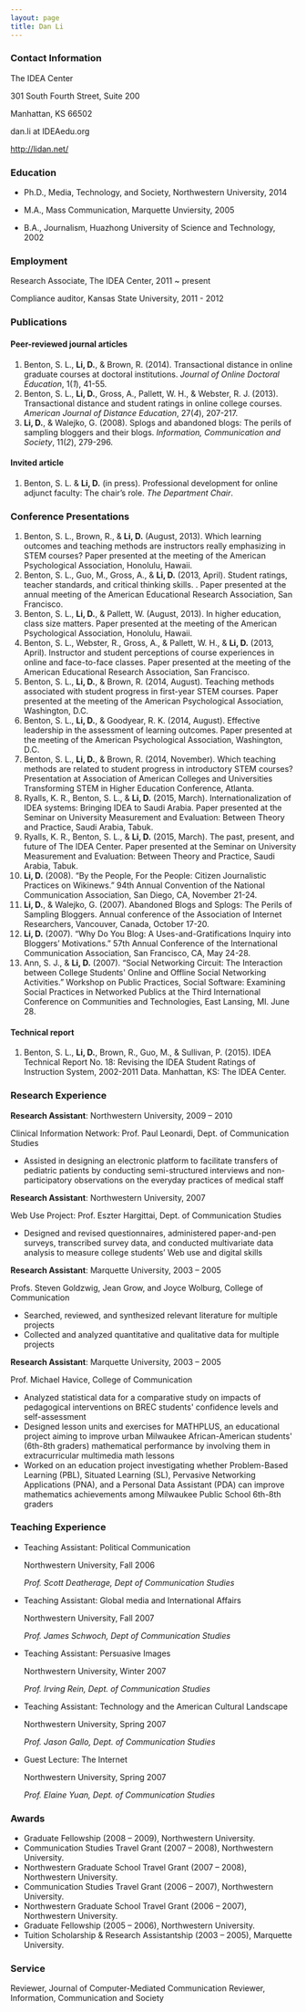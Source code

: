 ```yaml
---
layout: page
title: Dan Li
---
```

### Contact Information
The IDEA Center

301 South Fourth Street, Suite 200

Manhattan, KS 66502

<i class="fa fa-envelope-o"></i> dan.li at IDEAedu.org

<i class="fa fa-home"></i> <http://lidan.net/>

### Education

- Ph.D., Media, Technology, and Society, Northwestern University, 2014

- M.A., Mass Communication, Marquette Unviersity, 2005

- B.A., Journalism, Huazhong University of Science and Technology, 2002

### Employment

Research Associate, The IDEA Center, 2011 ~ present

Compliance auditor, Kansas State University, 2011 - 2012

### Publications

#### Peer-reviewed journal articles

1. Benton, S. L., **Li, D.**, & Brown, R. (2014). Transactional distance in online graduate courses at doctoral institutions. *Journal of Online Doctoral Education*, 1(*1*), 41-55.
1. Benton, S. L., **Li, D.**, Gross, A., Pallett, W. H., & Webster, R. J. (2013). Transactional distance and student ratings in online college courses. *American Journal of Distance Education*, 27(*4*), 207-217.
1. **Li, D.**, & Walejko, G. (2008). Splogs and abandoned blogs: The perils of sampling bloggers and their blogs. *Information, Communication and Society*, 11(*2*), 279-296.

#### Invited article

1. Benton, S. L. & **Li, D.** (in press). Professional development for online adjunct faculty: The chair’s role. *The Department Chair*.

### Conference Presentations

1. Benton, S. L., Brown, R., & **Li, D.** (August, 2013). Which learning outcomes and teaching methods are instructors really emphasizing in STEM courses? Paper presented at the meeting of the American Psychological Association, Honolulu, Hawaii.
1. Benton, S. L., Guo, M., Gross, A., & **Li, D.** (2013, April). Student ratings, teacher standards, and critical thinking skills. . Paper presented at the annual meeting of the American Educational Research Association, San Francisco.
1. Benton, S. L., **Li, D.**, & Pallett, W. (August, 2013). In higher education, class size matters. Paper presented at the meeting of the American Psychological Association, Honolulu, Hawaii.
1. Benton, S. L., Webster, R., Gross, A., & Pallett, W. H., & **Li, D.** (2013, April). Instructor and student perceptions of course experiences in online and face-to-face classes. Paper presented at the meeting of the American Educational Research Association, San Francisco.
1. Benton, S. L., **Li, D.**, & Brown, R. (2014, August). Teaching methods associated with student progress in first-year STEM courses. Paper presented at the meeting of the American Psychological Association, Washington, D.C.
1. Benton, S. L., **Li, D.**, & Goodyear, R. K. (2014, August). Effective leadership in the assessment of learning outcomes. Paper presented at the meeting of the American Psychological Association, Washington, D.C.
1. Benton, S. L., **Li, D.**, & Brown, R. (2014, November). Which teaching methods are related to student progress in introductory STEM courses? Presentation at Association of American Colleges and Universities Transforming STEM in Higher Education Conference, Atlanta.
1. Ryalls, K. R., Benton, S. L., & **Li, D.** (2015, March). Internationalization of IDEA systems: Bringing IDEA to Saudi Arabia. Paper presented at the Seminar on University Measurement and Evaluation: Between Theory and Practice, Saudi Arabia, Tabuk.
1. Ryalls, K. R., Benton, S. L., & **Li, D.** (2015, March). The past, present, and future of The IDEA Center. Paper presented at the Seminar on University Measurement and Evaluation: Between Theory and Practice, Saudi Arabia, Tabuk.
1. **Li, D.** (2008). “By the People, For the People: Citizen Journalistic Practices on Wikinews.” 94th Annual Convention of the National Communication Association, San Diego, CA, November 21-24.
1. **Li, D.**, & Walejko, G. (2007). Abandoned Blogs and Splogs: The Perils of Sampling Bloggers. Annual conference of the Association of Internet Researchers, Vancouver, Canada, October 17-20.
1. **Li, D.** (2007). “Why Do You Blog: A Uses-and-Gratifications Inquiry into Bloggers’ Motivations.” 57th Annual Conference of the International Communication Association, San Francisco, CA, May 24-28.
1. Ann, S. J., & **Li, D.** (2007). “Social Networking Circuit: The Interaction between College Students' Online and Offline Social Networking Activities.” Workshop on Public Practices, Social Software: Examining Social Practices in Networked Publics at the Third International Conference on
Communities and Technologies, East Lansing, MI. June 28.

#### Technical report

1. Benton, S. L., **Li, D.**, Brown, R., Guo, M., & Sullivan, P. (2015). IDEA Technical Report No. 18: Revising the IDEA Student Ratings of Instruction System, 2002-2011 Data. Manhattan, KS: The IDEA Center.

### Research Experience

**Research Assistant**: Northwestern University, 2009 – 2010

Clinical Information Network: Prof. Paul Leonardi, Dept. of Communication Studies

- Assisted in designing an electronic platform to facilitate transfers of pediatric patients by conducting semi-structured interviews and non-participatory observations on the everyday practices of medical
staff

**Research Assistant**: Northwestern University, 2007

Web Use Project: Prof. Eszter Hargittai, Dept. of Communication Studies

- Designed and revised questionnaires, administered paper-and-pen surveys, transcribed survey data, and conducted multivariate data analysis to measure college students’ Web use and digital skills

**Research Assistant**: Marquette University, 2003 – 2005

Profs. Steven Goldzwig, Jean Grow, and Joyce Wolburg, College of Communication

- Searched, reviewed, and synthesized relevant literature for multiple projects
- Collected and analyzed quantitative and qualitative data for multiple projects

**Research Assistant**: Marquette University, 2003 – 2005

Prof. Michael Havice, College of Communication

- Analyzed statistical data for a comparative study on impacts of pedagogical interventions on BREC students' confidence levels and self-assessment
- Designed lesson units and exercises for MATHPLUS, an educational project aiming to improve urban Milwaukee African-American students' (6th-8th graders) mathematical performance by involving them in extracurricular multimedia math lessons
- Worked on an education project investigating whether Problem-Based Learning (PBL), Situated Learning (SL), Pervasive Networking Applications (PNA), and a Personal Data Assistant (PDA) can improve mathematics achievements among Milwaukee Public School 6th-8th graders

### Teaching Experience

- Teaching Assistant: Political Communication

    Northwestern University, Fall 2006

    *Prof. Scott Deatherage, Dept of Communication Studies*

- Teaching Assistant: Global media and International Affairs

    Northwestern University, Fall 2007

    *Prof. James Schwoch, Dept of Communication Studies*

- Teaching Assistant: Persuasive Images

    Northwestern University, Winter 2007

    *Prof. Irving Rein, Dept. of Communication Studies*

- Teaching Assistant: Technology and the American Cultural Landscape

    Northwestern University, Spring 2007

    *Prof. Jason Gallo, Dept. of Communication Studies*

- Guest Lecture: The Internet

    Northwestern University, Spring 2007

    *Prof. Elaine Yuan, Dept. of Communication Studies*

### Awards

- Graduate Fellowship (2008 – 2009), Northwestern University.
- Communication Studies Travel Grant (2007 – 2008), Northwestern University.
- Northwestern Graduate School Travel Grant (2007 – 2008), Northwestern University.
- Communication Studies Travel Grant (2006 – 2007), Northwestern University.
- Northwestern Graduate School Travel Grant (2006 – 2007), Northwestern University.
- Graduate Fellowship (2005 – 2006), Northwestern University.
- Tuition Scholarship & Research Assistantship (2003 – 2005), Marquette University.

### Service

Reviewer, Journal of Computer-Mediated Communication
Reviewer, Information, Communication and Society